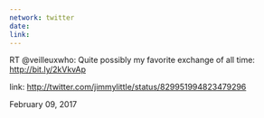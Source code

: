 ```yaml
---
network: twitter
date:
link:
---
```

RT @veilleuxwho: Quite possibly my favorite exchange of all time: http://bit.ly/2kVkvAp 

link: http://twitter.com/jimmylittle/status/829951994823479296 

February 09, 2017